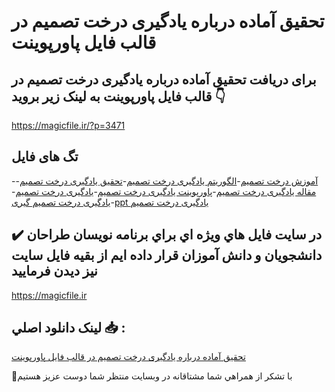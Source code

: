 # تحقیق آماده درباره یادگیری درخت تصمیم در قالب فایل پاورپوینت

## برای دریافت تحقیق آماده درباره یادگیری درخت تصمیم در قالب فایل پاورپوینت به لینک زیر بروید 👇

https://magicfile.ir/?p=3471

## تگ های فایل

-[آموزش درخت تصمیم](https://magicfile.ir/product/%d8%aa%d8%ad%d9%82%db%8c%d9%82-%db%8c%d8%a7%d8%af%da%af%db%8c%d8%b1%db%8c-%d8%af%d8%b1%d8%ae%d8%aa-%d8%aa%d8%b5%d9%85%db%8c%d9%85-%d8%af%d8%b1-%d9%82%d8%a7%d9%84%d8%a8-%d9%81%d8%a7%db%8c%d9%84-%d9%be%d8%a7%d9%88%d8%b1%d9%be%d9%88%db%8c%d9%86%d8%aa/)-[الگوریتم یادگیری درخت تصمیم](https://magicfile.ir/product/%d8%aa%d8%ad%d9%82%db%8c%d9%82-%db%8c%d8%a7%d8%af%da%af%db%8c%d8%b1%db%8c-%d8%af%d8%b1%d8%ae%d8%aa-%d8%aa%d8%b5%d9%85%db%8c%d9%85-%d8%af%d8%b1-%d9%82%d8%a7%d9%84%d8%a8-%d9%81%d8%a7%db%8c%d9%84-%d9%be%d8%a7%d9%88%d8%b1%d9%be%d9%88%db%8c%d9%86%d8%aa/)-[تحقیق یادگیری درخت تصمیم](https://magicfile.ir/product/%d8%aa%d8%ad%d9%82%db%8c%d9%82-%db%8c%d8%a7%d8%af%da%af%db%8c%d8%b1%db%8c-%d8%af%d8%b1%d8%ae%d8%aa-%d8%aa%d8%b5%d9%85%db%8c%d9%85-%d8%af%d8%b1-%d9%82%d8%a7%d9%84%d8%a8-%d9%81%d8%a7%db%8c%d9%84-%d9%be%d8%a7%d9%88%d8%b1%d9%be%d9%88%db%8c%d9%86%d8%aa/)-[مقاله یادگیری درخت تصمیم](https://magicfile.ir/product/%d8%aa%d8%ad%d9%82%db%8c%d9%82-%db%8c%d8%a7%d8%af%da%af%db%8c%d8%b1%db%8c-%d8%af%d8%b1%d8%ae%d8%aa-%d8%aa%d8%b5%d9%85%db%8c%d9%85-%d8%af%d8%b1-%d9%82%d8%a7%d9%84%d8%a8-%d9%81%d8%a7%db%8c%d9%84-%d9%be%d8%a7%d9%88%d8%b1%d9%be%d9%88%db%8c%d9%86%d8%aa/)-[پاورپوینت یادگیری درخت تصمیم](https://magicfile.ir/product/%d8%aa%d8%ad%d9%82%db%8c%d9%82-%db%8c%d8%a7%d8%af%da%af%db%8c%d8%b1%db%8c-%d8%af%d8%b1%d8%ae%d8%aa-%d8%aa%d8%b5%d9%85%db%8c%d9%85-%d8%af%d8%b1-%d9%82%d8%a7%d9%84%d8%a8-%d9%81%d8%a7%db%8c%d9%84-%d9%be%d8%a7%d9%88%d8%b1%d9%be%d9%88%db%8c%d9%86%d8%aa/)-[یادگیری درخت تصمیم](https://magicfile.ir/product/%d8%aa%d8%ad%d9%82%db%8c%d9%82-%db%8c%d8%a7%d8%af%da%af%db%8c%d8%b1%db%8c-%d8%af%d8%b1%d8%ae%d8%aa-%d8%aa%d8%b5%d9%85%db%8c%d9%85-%d8%af%d8%b1-%d9%82%d8%a7%d9%84%d8%a8-%d9%81%d8%a7%db%8c%d9%84-%d9%be%d8%a7%d9%88%d8%b1%d9%be%d9%88%db%8c%d9%86%d8%aa/)-[یادگیری درخت تصمیم گیری](https://magicfile.ir/product/%d8%aa%d8%ad%d9%82%db%8c%d9%82-%db%8c%d8%a7%d8%af%da%af%db%8c%d8%b1%db%8c-%d8%af%d8%b1%d8%ae%d8%aa-%d8%aa%d8%b5%d9%85%db%8c%d9%85-%d8%af%d8%b1-%d9%82%d8%a7%d9%84%d8%a8-%d9%81%d8%a7%db%8c%d9%84-%d9%be%d8%a7%d9%88%d8%b1%d9%be%d9%88%db%8c%d9%86%d8%aa/)-[ppt یادگیری درخت تصمیم](https://magicfile.ir/product/%d8%aa%d8%ad%d9%82%db%8c%d9%82-%db%8c%d8%a7%d8%af%da%af%db%8c%d8%b1%db%8c-%d8%af%d8%b1%d8%ae%d8%aa-%d8%aa%d8%b5%d9%85%db%8c%d9%85-%d8%af%d8%b1-%d9%82%d8%a7%d9%84%d8%a8-%d9%81%d8%a7%db%8c%d9%84-%d9%be%d8%a7%d9%88%d8%b1%d9%be%d9%88%db%8c%d9%86%d8%aa/)

## ✔️ در سايت فايل هاي ويژه اي براي برنامه نويسان طراحان دانشجويان و دانش آموزان قرار داده ايم از بقيه فايل سايت نيز ديدن فرماييد

https://magicfile.ir


## لينک دانلود اصلي 📥 :

[تحقیق آماده درباره یادگیری درخت تصمیم در قالب فایل پاورپوینت](https://magicfile.ir/product/%d8%aa%d8%ad%d9%82%db%8c%d9%82-%db%8c%d8%a7%d8%af%da%af%db%8c%d8%b1%db%8c-%d8%af%d8%b1%d8%ae%d8%aa-%d8%aa%d8%b5%d9%85%db%8c%d9%85-%d8%af%d8%b1-%d9%82%d8%a7%d9%84%d8%a8-%d9%81%d8%a7%db%8c%d9%84-%d9%be%d8%a7%d9%88%d8%b1%d9%be%d9%88%db%8c%d9%86%d8%aa/) 


🙏با تشکر از همراهي شما مشتاقانه در وبسایت منتظر شما دوست عزیز هستیم

